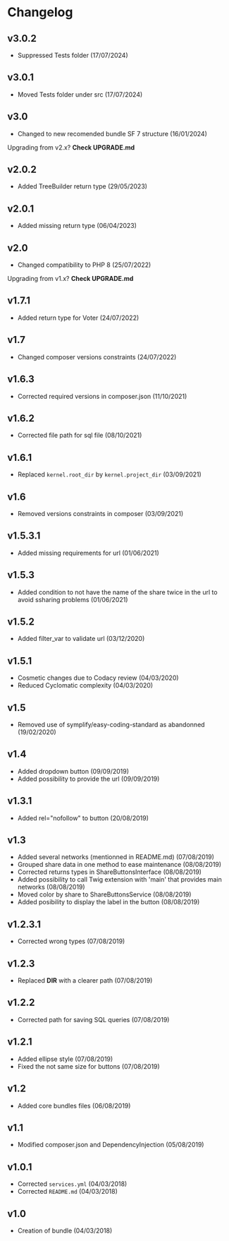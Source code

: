 # Changelog

## v3.0.2

- Suppressed Tests folder (17/07/2024)

## v3.0.1

- Moved Tests folder under src (17/07/2024)

## v3.0

- Changed to new recomended bundle SF 7 structure (16/01/2024)

Upgrading from v2.x? **Check UPGRADE.md**

## v2.0.2

- Added TreeBuilder return type (29/05/2023)

## v2.0.1

- Added missing return type (06/04/2023)

## v2.0

- Changed compatibility to PHP 8 (25/07/2022)

Upgrading from v1.x? **Check UPGRADE.md**

## v1.7.1

- Added return type for Voter (24/07/2022)

## v1.7

- Changed composer versions constraints (24/07/2022)

## v1.6.3

- Corrected required versions in composer.json (11/10/2021)

## v1.6.2

- Corrected file path for sql file (08/10/2021)

## v1.6.1

- Replaced `kernel.root_dir` by `kernel.project_dir` (03/09/2021)

## v1.6

- Removed versions constraints in composer (03/09/2021)

## v1.5.3.1

- Added missing requirements for url (01/06/2021)

## v1.5.3

- Added condition to not have the name of the share twice in the url to avoid ssharing problems (01/06/2021)

## v1.5.2

- Added filter_var to validate url (03/12/2020)

## v1.5.1

- Cosmetic changes due to Codacy review (04/03/2020)
- Reduced Cyclomatic complexity (04/03/2020)

## v1.5

- Removed use of symplify/easy-coding-standard as abandonned (19/02/2020)

## v1.4

- Added dropdown button (09/09/2019)
- Added possibility to provide the url (09/09/2019)

## v1.3.1

- Added rel="nofollow" to button (20/08/2019)

## v1.3

- Added several networks (mentionned in README.md) (07/08/2019)
- Grouped share data in one method to ease maintenance (08/08/2019)
- Corrected returns types in ShareButtonsInterface (08/08/2019)
- Added possibility to call Twig extension with 'main' that provides main networks (08/08/2019)
- Moved color by share to ShareButtonsService (08/08/2019)
- Added posibility to display the label in the button (08/08/2019)

## v1.2.3.1

- Corrected wrong types (07/08/2019)

## v1.2.3

- Replaced __DIR__ with a clearer path (07/08/2019)

## v1.2.2

- Corrected path for saving SQL queries (07/08/2019)

## v1.2.1

- Added ellipse style (07/08/2019)
- Fixed the not same size for buttons (07/08/2019)

## v1.2

- Added core bundles files (06/08/2019)

## v1.1

- Modified composer.json and DependencyInjection (05/08/2019)

## v1.0.1

- Corrected `services.yml` (04/03/2018)
- Corrected `README.md` (04/03/2018)

## v1.0

- Creation of bundle (04/03/2018)